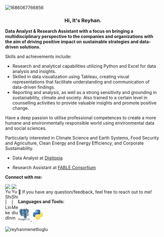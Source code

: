 
![1686067766856](https://github.com/reyhanmenetlioglu/reyhanmenetlioglu/assets/117487344/5ded0a60-60e6-4f5f-a86d-81c1b0646d55)

<h3 align="center">Hi, It's Reyhan.</h3>

**Data Analyst & Research Assistant with a focus on bringing a multidisciplinary perspective to the companies and organizations with the aim of driving positive impact on sustainable strategies and data-driven solutions.**

Skills and achievements include:

- Research and analytical capabilities utilizing Python and Excel for data analysis and insights.
- Skilled in data visualization using Tableau, creating visual representations that facilitate understanding and communication of data-driven findings.
- Reporting and analysis,
as well as a strong sensitivity and grounding in sustainability, climate and society. Also trained to a certain level in counselling activities to provide valuable insights and promote positive change. 

Have a deep passion to utilise professional competences to create a more humane and environmentally responsible world using environmental data and social sciences.

Particularly interested in Climate Science and Earth Systems, Food Security and Agriculture, Clean Energy and Energy Efficiency, and Corporate Sustainability.

- Data Analyst at [Digitopia](https://digitopia.co/)

- Research Assistant at [FABLE Consortium](https://fableconsortium.org/)

**Connect with me:**

<a href="https://www.linkedin.com/in/reyhanmenetlioglu/"><img align="left" src="https://raw.githubusercontent.com/yushi1007/yushi1007/main/images/linkedin.svg" alt="Yu Shi | LinkedIn" width="21px"/></a>
<a href="https://medium.com/@reyhanmenetlioglu"><img align="left" src="https://raw.githubusercontent.com/yushi1007/yushi1007/main/images/medium.svg" alt="Yu Shi | Medium" width="21px"/></a>
</br>
💬 If you have any question/feedback, feel free to reach out to me!



**Languages and Tools:**
<p align="left"> <a href="https://www.postgresql.org" target="_blank" rel="noreferrer"> <img src="https://raw.githubusercontent.com/devicons/devicon/master/icons/postgresql/postgresql-original-wordmark.svg" alt="postgresql" width="40" height="40"/> </a> <a href="https://www.python.org" target="_blank" rel="noreferrer"> <img src="https://raw.githubusercontent.com/devicons/devicon/master/icons/python/python-original.svg" alt="python" width="40" height="40"/> </a> </p>

<p><img align="center" src="https://github-readme-stats.vercel.app/api/top-langs?username=reyhanmenetlioglu&show_icons=true&locale=en&layout=compact" alt="reyhanmenetlioglu" /></p>

																						
